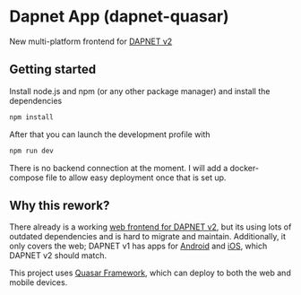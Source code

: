 # Dapnet App (dapnet-quasar)

New multi-platform frontend for [DAPNET v2](https://github.com/dapnet-core)

## Getting started
Install node.js and npm (or any other package manager) and install the dependencies
```bash
npm install
```

After that you can launch the development profile with
```bash
npm run dev
```

There is no backend connection at the moment. I will add a docker-compose file to allow easy deployment once that is set up.

## Why this rework?
There already is a working [web frontend for DAPNET v2](https://github.com/dapnet-core/web/tree/vuetify), but its using lots of outdated dependencies and is hard to migrate and maintain. Additionally, it only covers the web; DAPNET v1 has apps for [Android](https://github.com/DecentralizedAmateurPagingNetwork/DAPNETApp) and [iOS](https://apps.apple.com/ca/app/dapnet/id1638627303), which DAPNET v2 should match.

This project uses [Quasar Framework](https://quasar.dev/introduction-to-quasar), which can deploy to both the web and mobile devices.
